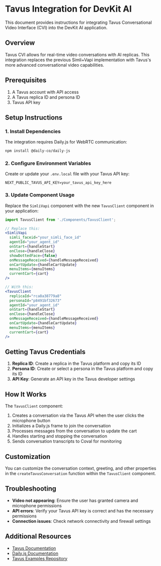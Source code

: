# Tavus Integration for DevKit AI

This document provides instructions for integrating Tavus Conversational Video Interface (CVI) into the DevKit AI application.

## Overview

Tavus CVI allows for real-time video conversations with AI replicas. This integration replaces the previous Simli+Vapi implementation with Tavus's more advanced conversational video capabilities.

## Prerequisites

1. A Tavus account with API access
2. A Tavus replica ID and persona ID
3. Tavus API key

## Setup Instructions

### 1. Install Dependencies

The integration requires Daily.js for WebRTC communication:

```bash
npm install @daily-co/daily-js
```

### 2. Configure Environment Variables

Create or update your `.env.local` file with your Tavus API key:

```
NEXT_PUBLIC_TAVUS_API_KEY=your_tavus_api_key_here
```

### 3. Update Component Usage

Replace the `SimliVapi` component with the new `TavusClient` component in your application:

```jsx
import TavusClient from './Components/TavusClient';

// Replace this:
<SimliVapi 
  simli_faceid="your_simli_face_id"
  agentId="your_agent_id"
  onStart={handleStart}
  onClose={handleClose}
  showDottedFace={false}
  onMessageReceived={handleMessageReceived}
  onCartUpdate={handleCartUpdate}
  menuItems={menuItems}
  currentCart={cart}
/>

// With this:
<TavusClient 
  replicaId="rca8a38779a8"
  personaId="p8491bf32673"
  agentId="your_agent_id"
  onStart={handleStart}
  onClose={handleClose}
  onMessageReceived={handleMessageReceived}
  onCartUpdate={handleCartUpdate}
  menuItems={menuItems}
  currentCart={cart}
/>
```

## Getting Tavus Credentials

1. **Replica ID**: Create a replica in the Tavus platform and copy its ID
2. **Persona ID**: Create or select a persona in the Tavus platform and copy its ID
3. **API Key**: Generate an API key in the Tavus developer settings

## How It Works

The `TavusClient` component:

1. Creates a conversation via the Tavus API when the user clicks the microphone button
2. Initializes a Daily.js frame to join the conversation
3. Processes messages from the conversation to update the cart
4. Handles starting and stopping the conversation
5. Sends conversation transcripts to Coval for monitoring

## Customization

You can customize the conversation context, greeting, and other properties in the `createTavusConversation` function within the `TavusClient` component.

## Troubleshooting

- **Video not appearing**: Ensure the user has granted camera and microphone permissions
- **API errors**: Verify your Tavus API key is correct and has the necessary permissions
- **Connection issues**: Check network connectivity and firewall settings

## Additional Resources

- [Tavus Documentation](https://docs.tavus.io/)
- [Daily.js Documentation](https://docs.daily.co/reference/daily-js)
- [Tavus Examples Repository](https://github.com/Tavus-Engineering/tavus-examples)